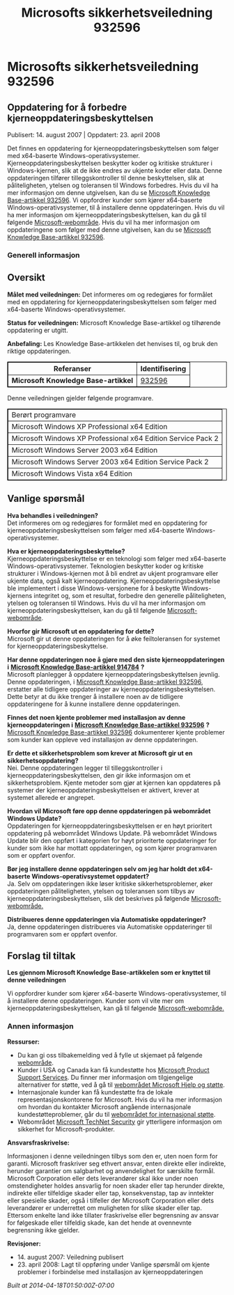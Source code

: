 ﻿---
title: Microsofts sikkerhetsveiledning 932596
TOCTitle: "932596"
ms:assetid: "932596"
ms:mtpsurl: https://technet.microsoft.com/nb-NO/library/932596(v=Security.10)
ms:contentKeyID: 61230825
ms.date: 04/18/2014
mtps_version: v=Security.10
ms.translationtype: HT
---

# Microsofts sikkerhetsveiledning 932596

## Oppdatering for å forbedre kjerneoppdateringsbeskyttelsen

Publisert: 14. august 2007 | Oppdatert: 23. april 2008

Det finnes en oppdatering for kjerneoppdateringsbeskyttelsen som følger med x64-baserte Windows-operativsystemer. Kjerneoppdateringsbeskyttelsen beskytter koder og kritiske strukturer i Windows-kjernen, slik at de ikke endres av ukjente koder eller data. Denne oppdateringen tilfører tilleggskontroller til denne beskyttelsen, slik at påliteligheten, ytelsen og toleransen til Windows forbedres. Hvis du vil ha mer informasjon om denne utgivelsen, kan du se [Microsoft Knowledge Base-artikkel 932596](http://support.microsoft.com/kb/932596). Vi oppfordrer kunder som kjører x64-baserte Windows-operativsystemer, til å installere denne oppdateringen. Hvis du vil ha mer informasjon om kjerneoppdateringsbeskyttelsen, kan du gå til følgende [Microsoft-webområde](http://www.microsoft.com/whdc/driver/kernel/64bitpatching.mspx). Hvis du vil ha mer informasjon om oppdateringene som følger med denne utgivelsen, kan du se [Microsoft Knowledge Base-artikkel 932596](http://support.microsoft.com/kb/932596).

### Generell informasjon

## Oversikt

**Målet med veiledningen:** Det informeres om og redegjøres for formålet med en oppdatering for kjerneoppdateringsbeskyttelsen som følger med x64-baserte Windows-operativsystemer.

**Status for veiledningen:** Microsoft Knowledge Base-artikkel og tilhørende oppdatering er utgitt.

**Anbefaling:** Les Knowledge Base-artikkelen det henvises til, og bruk den riktige oppdateringen.

<table style="border:1px solid black;">
<thead>
<tr class="header">
<th style="border:1px solid black;">Referanser</th>
<th style="border:1px solid black;">Identifisering</th>
</tr>
</thead>
<tbody>
<tr class="odd">
<td style="border:1px solid black;"><strong>Microsoft Knowledge Base-artikkel</strong></td>
<td style="border:1px solid black;"><a href="http://support.microsoft.com/kb/932596">932596</a></td>
</tr>
</tbody>
</table>


Denne veiledningen gjelder følgende programvare.

<table style="border:1px solid black;">
<tbody>
<tr class="odd">
<td style="border:1px solid black;">Berørt programvare</td>
</tr>
<tr class="even">
<td style="border:1px solid black;">Microsoft Windows XP Professional x64 Edition</td>
</tr>
<tr class="odd">
<td style="border:1px solid black;">Microsoft Windows XP Professional x64 Edition Service Pack 2</td>
</tr>
<tr class="even">
<td style="border:1px solid black;">Microsoft Windows Server 2003 x64 Edition</td>
</tr>
<tr class="odd">
<td style="border:1px solid black;">Microsoft Windows Server 2003 x64 Edition Service Pack 2</td>
</tr>
<tr class="even">
<td style="border:1px solid black;">Microsoft Windows Vista x64 Edition</td>
</tr>
</tbody>
</table>


## Vanlige spørsmål

**Hva behandles i veiledningen?**  
Det informeres om og redegjøres for formålet med en oppdatering for kjerneoppdateringsbeskyttelsen som følger med x64-baserte Windows-operativsystemer.

**Hva er kjerneoppdateringsbeskyttelse?**  
Kjerneoppdateringsbeskyttelse er en teknologi som følger med x64-baserte Windows-operativsystemer. Teknologien beskytter koder og kritiske strukturer i Windows-kjernen mot å bli endret av ukjent programvare eller ukjente data, også kalt kjerneoppdatering. Kjerneoppdateringsbeskyttelse ble implementert i disse Windows-versjonene for å beskytte Windows-kjernens integritet og, som et resultat, forbedre den generelle påliteligheten, ytelsen og toleransen til Windows. Hvis du vil ha mer informasjon om kjerneoppdateringsbeskyttelsen, kan du gå til følgende [Microsoft-webområde](http://www.microsoft.com/whdc/driver/kernel/64bitpatching.mspx).

**Hvorfor gir Microsoft ut en oppdatering for dette?**  
Microsoft gir ut denne oppdateringen for å øke feiltoleransen for systemet for kjerneoppdateringsbeskyttelse.

**Har denne oppdateringen noe å gjøre med den siste kjerneoppdateringen i** [**Microsoft Knowledge Base-artikkel 914784**](http://support.microsoft.com/kb/914784) **?**   
Microsoft planlegger å oppdatere kjerneoppdateringsbeskyttelsen jevnlig. Denne oppdateringen, i [Microsoft Knowledge Base-artikkel 932596](http://support.microsoft.com/kb/932596), erstatter alle tidligere oppdateringer av kjerneoppdateringsbeskyttelsen. Dette betyr at du ikke trenger å installere noen av de tidligere oppdateringene for å kunne installere denne oppdateringen.

**Finnes det noen kjente problemer med installasjon av denne kjerneoppdateringen i** [**Microsoft Knowledge Base-artikkel 932596**](http://support.microsoft.com/kb/932596) **?**  
[Microsoft Knowledge Base-artikkel 932596](http://support.microsoft.com/kb/932596) dokumenterer kjente problemer som kunder kan oppleve ved installasjon av denne oppdateringen.

**Er dette et sikkerhetsproblem som krever at Microsoft gir ut en sikkerhetsoppdatering?**  
Nei. Denne oppdateringen legger til tilleggskontroller i kjerneoppdateringsbeskyttelsen, den gir ikke informasjon om et sikkerhetsproblem. Kjente metoder som gjør at kjernen kan oppdateres på systemer der kjerneoppdateringsbeskyttelsen er aktivert, krever at systemet allerede er angrepet.

**Hvordan vil Microsoft føre opp denne oppdateringen på webområdet Windows Update?**    
Oppdateringen for kjerneoppdateringsbeskyttelsen er en høyt prioritert oppdatering på webområdet Windows Update. På webområdet Windows Update blir den oppført i kategorien for høyt prioriterte oppdateringer for kunder som ikke har mottatt oppdateringen, og som kjører programvaren som er oppført ovenfor.

**Bør jeg installere denne oppdateringen selv om jeg har holdt det x64-baserte Windows-operativsystemet oppdatert?**  
Ja. Selv om oppdateringen ikke løser kritiske sikkerhetsproblemer, øker oppdateringen påliteligheten, ytelsen og toleransen som tilbys av kjerneoppdateringsbeskyttelsen, slik det beskrives på følgende [Microsoft-webområde.](http://www.microsoft.com/whdc/driver/kernel/64bitpatching.mspx)

**Distribueres denne oppdateringen via Automatiske oppdateringer?**  
Ja, denne oppdateringen distribueres via Automatiske oppdateringer til programvaren som er oppført ovenfor.

## Forslag til tiltak

**Les gjennom Microsoft Knowledge Base-artikkelen som er knyttet til denne veiledningen**

Vi oppfordrer kunder som kjører x64-baserte Windows-operativsystemer, til å installere denne oppdateringen. Kunder som vil vite mer om kjerneoppdateringsbeskyttelsen, kan gå til følgende [Microsoft-webområde.](http://www.microsoft.com/whdc/driver/kernel/64bitpatching.mspx)

### Annen informasjon

**Ressurser:**

  - Du kan gi oss tilbakemelding ved å fylle ut skjemaet på følgende [webområde](https://support.microsoft.com/common/survey.aspx?scid=sw;en;1257&amp;showpage=1&amp;ws=technet&amp;sd=tech).
  - Kunder i USA og Canada kan få kundestøtte hos [Microsoft Product Support Services](http://go.microsoft.com/fwlink/?linkid=21131). Du finner mer informasjon om tilgjengelige alternativer for støtte, ved å gå til [webområdet Microsoft Hjelp og støtte](http://support.microsoft.com/).
  - Internasjonale kunder kan få kundestøtte fra de lokale representasjonskontorene for Microsoft. Hvis du vil ha mer informasjon om hvordan du kontakter Microsoft angående internasjonale kundestøtteproblemer, går du til [webområdet for internasjonal støtte](http://go.microsoft.com/fwlink/?linkid=21155).
  - Webområdet [Microsoft TechNet Security](http://go.microsoft.com/fwlink/?linkid=21132) gir ytterligere informasjon om sikkerhet for Microsoft-produkter.

**Ansvarsfraskrivelse:**

Informasjonen i denne veiledningen tilbys som den er, uten noen form for garanti. Microsoft fraskriver seg ethvert ansvar, enten direkte eller indirekte, herunder garantier om salgbarhet og anvendelighet for særskilte formål. Microsoft Corporation eller dets leverandører skal ikke under noen omstendigheter holdes ansvarlig for noen skader eller tap herunder direkte, indirekte eller tilfeldige skader eller tap, konsekvenstap, tap av inntekter eller spesielle skader, også i tilfeller der Microsoft Corporation eller dets leverandører er underrettet om muligheten for slike skader eller tap. Ettersom enkelte land ikke tillater fraskrivelse eller begrensning av ansvar for følgeskade eller tilfeldig skade, kan det hende at ovennevnte begrensning ikke gjelder.

**Revisjoner:**

  - 14\. august 2007: Veiledning publisert
  - 23\. april 2008: Lagt til oppføring under Vanlige spørsmål om kjente problemer i forbindelse med installasjon av kjerneoppdateringen

*Built at 2014-04-18T01:50:00Z-07:00*

